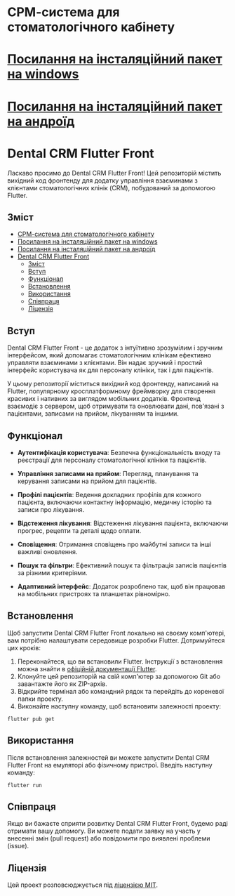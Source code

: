 # СРМ-система для стоматологічного кабінету

# [Посилання на інсталяційний пакет на windows](https://drive.google.com/file/d/1mrB0xutF_EDzTHGBTXoyCrYIRE9WP6wz/view?usp=sharing)

# [Посилання на інсталяційний пакет на андроїд](https://drive.google.com/file/d/1hKT4NXai9MHtFdkRuuaiPoWyukaXo7EV/view?usp=sharing)
# Dental CRM Flutter Front

Ласкаво просимо до Dental CRM Flutter Front! Цей репозиторій містить вихідний код фронтенду для додатку управління взаєминами з клієнтами стоматологічних клінік (CRM), побудований за допомогою Flutter.

## Зміст
- [СРМ-система для стоматологічного кабінету](#срм-система-для-стоматологічного-кабінету)
- [Посилання на інсталяційний пакет на windows](#посилання-на-інсталяційний-пакет-на-windows)
- [Посилання на інсталяційний пакет на андроїд](#посилання-на-інсталяційний-пакет-на-андроїд)
- [Dental CRM Flutter Front](#dental-crm-flutter-front)
  - [Зміст](#зміст)
  - [Вступ](#вступ)
  - [Функціонал](#функціонал)
  - [Встановлення](#встановлення)
  - [Використання](#використання)
  - [Співпраця](#співпраця)
  - [Ліцензія](#ліцензія)

## Вступ
Dental CRM Flutter Front - це додаток з інтуїтивно зрозумілим і зручним інтерфейсом, який допомагає стоматологічним клінікам ефективно управляти взаєминами з клієнтами. Він надає зручний і простий інтерфейс користувача як для персоналу клініки, так і для пацієнтів.

У цьому репозиторії міститься вихідний код фронтенду, написаний на Flutter, популярному кросплатформному фреймворку для створення красивих і нативних за виглядом мобільних додатків. Фронтенд взаємодіє з сервером, щоб отримувати та оновлювати дані, пов'язані з пацієнтами, записами на прийом, лікуванням та іншими.

## Функціонал
- **Аутентифікація користувача**: Безпечна функціональність входу та реєстрації для персоналу стоматологічної клініки та пацієнтів.
- **Управління записами на прийом**: Перегляд, планування та керування записами на прийом для пацієнтів.
- **Профілі пацієнтів**: Ведення докладних профілів для кожного пацієнта, включаючи контактну інформацію, медичну історію та записи про лікування.


- **Відстеження лікування**: Відстеження лікування пацієнта, включаючи прогрес, рецепти та деталі щодо оплати.
- **Сповіщення**: Отримання сповіщень про майбутні записи та інші важливі оновлення.
- **Пошук та фільтри**: Ефективний пошук та фільтрація записів пацієнтів за різними критеріями.
- **Адаптивний інтерфейс**: Додаток розроблено так, щоб він працював на мобільних пристроях та планшетах рівномірно.

## Встановлення
Щоб запустити Dental CRM Flutter Front локально на своєму комп'ютері, вам потрібно налаштувати середовище розробки Flutter. Дотримуйтеся цих кроків:

1. Переконайтеся, що ви встановили Flutter. Інструкції з встановлення можна знайти в [офіційній документації Flutter](https://flutter.dev/docs/get-started/install).
2. Клонуйте цей репозиторій на свій комп'ютер за допомогою Git або завантажте його як ZIP-архів.
3. Відкрийте термінал або командний рядок та перейдіть до кореневої папки проекту.
4. Виконайте наступну команду, щоб встановити залежності проекту:
```shell
flutter pub get
```

## Використання
Після встановлення залежностей ви можете запустити Dental CRM Flutter Front на емуляторі або фізичному пристрої. Введіть наступну команду:
```shell
flutter run
```

## Співпраця
Якщо ви бажаєте сприяти розвитку Dental CRM Flutter Front, будемо раді отримати вашу допомогу. Ви можете подати заявку на участь у внесенні змін (pull request) або повідомити про виявлені проблеми (issue).

## Ліцензія
Цей проект розповсюджується під [ліцензією MIT](LICENSE).